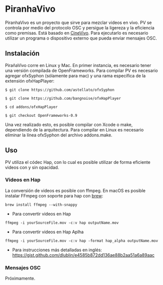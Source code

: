 
# PiranhaVivo

PiranhaVivo es un proyecto que sirve para mezclar videos en vivo. PV se controla por medio del protocolo OSC y persigue la ligereza y la eficiencia como premisas. Está basado en [CineVivo](https://github.com/essteban/CineVivo). Para ejecutarlo es necesario utilizar un programa o dispositivo externo que pueda enviar mensajes OSC. 

## Instalación

PirañaVivo corre en Linux y Mac. En primer instancia, es necesario tener una versión compilada de OpenFrameworks. Para compilar PV es necesario agregar ofxSyphon (sólamente para mac) y una rama específica de la extensión ofxHapPlayer:

`$ git clone https://github.com/astellato/ofxSyphon`

`$ git clone https://github.com/bangnoise/ofxHapPlayer`

`$ cd addons/ofxHapPlayer`

`$ git checkout OpenFrameworks-0.9`

Una vez realizado esto, es posible compilar con Xcode o make, dependiendo de la arquitectura. Para compilar en Linux es necesario eliminar la línea ofxSyphon del archivo addons.make.

## Uso

PV utiliza el códec Hap, con lo cual es posible utilizar de forma eficiente videos con y sin opacidad.

### Videos en Hap

La conversión de videos es posible con ffmpeg. En macOS es posible instalar FFmpeg con soporte para hap con [brew](https://brew.sh/index_es):

`brew install ffmpeg --with-snappy`

* Para convertir videos en Hap

`ffmpeg -i yourSourceFile.mov -c:v hap outputName.mov`

* Para convertir videos en Hap Aplha

`ffmpeg -i yourSourceFile.mov -c:v hap -format hap_alpha outputName.mov`

* Para instrucciones más detalladas en inglés: https://gist.github.com/dlublin/e4585b872dd136ae88b2aa51a6a89aac

### Mensajes OSC

Próximamente. 

